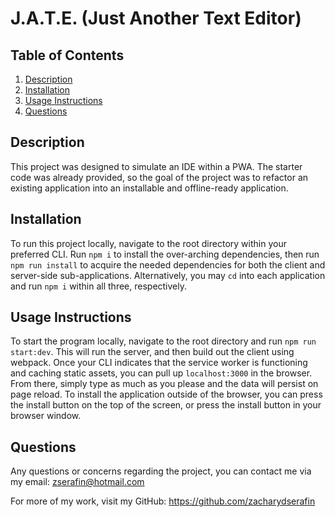 # J.A.T.E. (Just Another Text Editor)


## Table of Contents

1. [Description](#description)
2. [Installation](#install)
3. [Usage Instructions](#usage)
4. [Questions](#questions)

## <a id="description"></a>Description 

This project was designed to simulate an IDE within a PWA. The starter code was already provided, so the goal of the project was to refactor an existing application into an installable and offline-ready application.

## <a id="install"></a>Installation 

To run this project locally, navigate to the root directory within your preferred CLI. Run `npm i` to install the over-arching dependencies, then run `npm run install` to acquire the needed dependencies for both the client and server-side sub-applications. Alternatively, you may `cd` into each application and run `npm i` within all three, respectively.

## <a id="usage"></a>Usage Instructions 

To start the program locally, navigate to the root directory and run `npm run start:dev`. This will run the server, and then build out the client using webpack. Once your CLI indicates that the service worker is functioning and caching static assets, you can pull up `localhost:3000` in the browser. From there, simply type as much as you please and the data will persist on page reload. To install the application outside of the browser, you can press the install button on the top of the screen, or press the install button in your browser window.

## <a id="questions"></a>Questions 

Any questions or concerns regarding the project, you can contact me via my email: zserafin@hotmail.com

For more of my work, visit my GitHub: https://github.com/zacharydserafin
